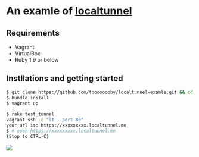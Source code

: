# An examle of [localtunnel](https://github.com/defunctzombie/localtunnel)

## Requirements

* Vagrant
* VirtualBox
* Ruby 1.9 or below

## Instllations and getting started

```bash
$ git clone https://github.com/toooooooby/localtunnel-examle.git && cd localtunnel-examle
$ bundle install
$ vagrant up
  :
$ rake test_tunnel
vagrant ssh -c "lt --port 80"
your url is: https://xxxxxxxxx.localtunnel.me
$ # open https://xxxxxxxxx.localtunnel.me
(Stop to CTRL-C)
```

![](https://gist.githubusercontent.com/toooooooby/9172769/raw/8785412c4bf33e50cbae7569fa728d41d3a749ba/localtunnel-preview.jpg)


